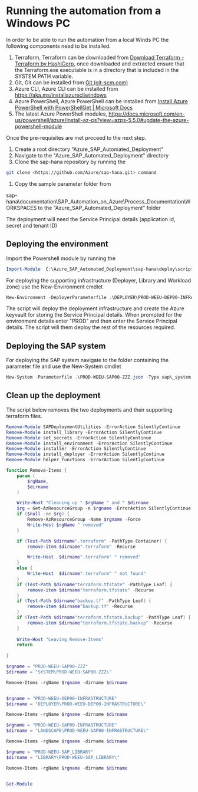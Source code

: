 ﻿
# Running the automation from a Windows PC

In order to be able to run the automation from a local Winds PC the following components need to be installed.

1. Terraform, Terraform can be downloaded from [Download Terraform - Terraform by HashiCorp](https://www.terraform.io/downloads.html), once downloaded and extracted ensure that the Terraform.exe executable is in a directory that is included in the SYSTEM PATH variable.
2. Git, Git can be installed from [Git (git-scm.com)](https://git-scm.com/)
3. Azure CLI, Azure CLI can be installed from <https://aka.ms/installazurecliwindows> 
4. Azure PowerShell, Azure PowerShell can be installed from [Install Azure PowerShell with PowerShellGet | Microsoft Docs](https://docs.microsoft.com/en-us/powershell/azure/install-az-ps?view=azps-5.5.0)
5. The latest Azure PowerShell modules, <https://docs.microsoft.com/en-us/powershell/azure/install-az-ps?view=azps-5.5.0#update-the-azure-powershell-module>

Once the pre-requisites are met proceed to the next step.

1. Create a root directory "Azure_SAP_Automated_Deployment"
2. Navigate to the "Azure_SAP_Automated_Deployment" directory
3. Clone the sap-hana repository by running the

```bash
git clone <https://github.com/Azure/sap-hana.git> command
```

1. Copy the sample parameter folder from

sap-hana\documentation\SAP_Automation_on_Azure\Process_Documentation\WORKSPACES to the “Azure_SAP_Automated_Deployment” folder

The deployment will need the Service Principal details (application id, secret and tenant ID)

## **Deploying the environment**

Import the Powershell module by running the

```PowerShell
Import-Module  C:\Azure_SAP_Automated_Deployment\sap-hana\deploy\scripts\pwsh\SAPDeploymentUtilities\Output\SAPDeploymentUtilities\SAPDeploymentUtilities.psd1
```

For deploying the supporting infrastructure (Deployer, Library and Workload zone) use the New-Environment cmdlet

```PowerShell
New-Environment -DeployerParameterfile .\DEPLOYER\PROD-WEEU-DEP00-INFRASTRUCTURE\PROD-WEEU-DEP00-INFRASTRUCTURE.json  -LibraryParameterfile .\LIBRARY\PROD-WEEU-SAP_LIBRARY\PROD-WEEU-SAP_LIBRARY.json -EnvironmentParameterfile .\LANDSCAPE\PROD-WEEU-SAP00-INFRASTRUCTURE\PROD-WEEU-SAP00-INFRASTRUCTURE.json
```

The script will deploy the deployment infrastructure and create the Azure keyvault for storing the Service Principal details. When prompted for the environment details enter "PROD" and then enter the Service Principal details. The script will them deploy the rest of the resources required.

## **Deploying the SAP system**

For deploying the SAP system navigate to the folder containing the parameter file and use the New-System cmdlet

```PowerShell
New-System -Parameterfile .\PROD-WEEU-SAP00-ZZZ.json -Type sap\_system
```

## **Clean up the deployment**

The script below removes the two deployments and their supporting terraform files.

```PowerShell
Remove-Module SAPDeploymentUtilities -ErrorAction SilentlyContinue
Remove-Module install_library -ErrorAction SilentlyContinue
Remove-Module set_secrets -ErrorAction SilentlyContinue
Remove-Module install_environment -ErrorAction SilentlyContinue
Remove-Module installer -ErrorAction SilentlyContinue
Remove-Module install_deployer -ErrorAction SilentlyContinue
Remove-Module helper_functions -ErrorAction SilentlyContinue

function Remove-Items {
    param (
        $rgName,
        $dirname
    )

    Write-Host "Cleaning up " $rgName " and " $dirname
    $rg = Get-AzResourceGroup -n $rgname -ErrorAction SilentlyContinue
    if ($null -ne $rg) {
        Remove-AzResourceGroup -Name $rgname -Force                   
        Write-Host $rgName " removed"
    }

    if (Test-Path $dirname".terraform" -PathType Container) {
        remove-item $dirname".terraform" -Recurse

        Write-Host  $dirname".terraform" " removed"
    }
    else {
        Write-Host  $dirname".terraform" " not found"
    }
    if (Test-Path $dirname"terraform.tfstate" -PathType Leaf) {
        remove-item $dirname"terraform.tfstate" -Recurse
    }
    if (Test-Path $dirname"backup.tf" -PathType Leaf) {
        remove-item $dirname"backup.tf" -Recurse
    }
    if (Test-Path $dirname"terraform.tfstate.backup" -PathType Leaf) {
        remove-item $dirname"terraform.tfstate.backup" -Recurse
    }
    
    Write-Host "Leaving Remove-Items"
    return
            
}

$rgname = "PROD-WEEU-SAP00-ZZZ"
$dirname = "SYSTEM\PROD-WEEU-SAP00-ZZZ\"

Remove-Items -rgName $rgname -dirname $dirname


$rgname = "PROD-WEEU-DEP00-INFRASTRUCTURE"
$dirname = "DEPLOYER\PROD-WEEU-DEP00-INFRASTRUCTURE\"

Remove-Items -rgName $rgname -dirname $dirname

$rgname = "PROD-WEEU-SAP00-INFRASTRUCTURE"
$dirname = "LANDSCAPE\PROD-WEEU-SAP00-INFRASTRUCTURE\"

Remove-Items -rgName $rgname -dirname $dirname

$rgname = "PROD-WEEU-SAP_LIBRARY"
$dirname = "LIBRARY\PROD-WEEU-SAP_LIBRARY\"

Remove-Items -rgName $rgname -dirname $dirname


Get-Module


```
